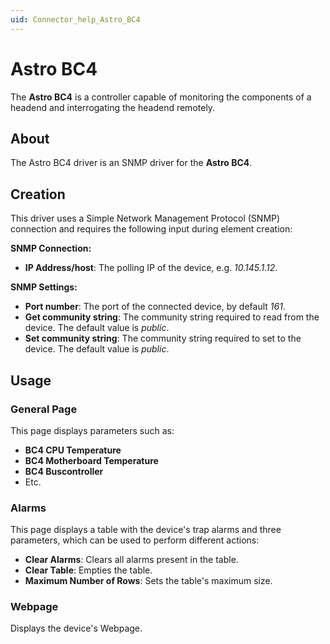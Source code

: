 ```yaml
---
uid: Connector_help_Astro_BC4
---
```


# Astro BC4

The **Astro BC4** is a controller capable of monitoring the components of a headend and interrogating the headend remotely.

## About

The Astro BC4 driver is an SNMP driver for the **Astro BC4**.

## Creation

This driver uses a Simple Network Management Protocol (SNMP) connection and requires the following input during element creation:

**SNMP Connection:**

- **IP Address/host**: The polling IP of the device, e.g. *10.145.1.12*.

**SNMP Settings:**

- **Port number**: The port of the connected device, by default *161*.
- **Get community string**: The community string required to read from the device. The default value is *public*.
- **Set community string**: The community string required to set to the device. The default value is *public*.

## Usage

### General Page

This page displays parameters such as:

- **BC4 CPU Temperature**
- **BC4 Motherboard Temperature**
- **BC4 Buscontroller**
- Etc.

### Alarms

This page displays a table with the device's trap alarms and three parameters, which can be used to perform different actions:

- **Clear Alarms**: Clears all alarms present in the table.
- **Clear Table**: Empties the table.
- **Maximum Number of Rows**: Sets the table's maximum size.

### Webpage

Displays the device's Webpage.
